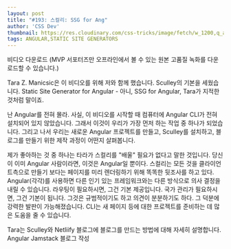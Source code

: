 ```yaml
---
layout: post
title: "#193: 스컬리: SSG for Ang"
author: 'CSS Dev'
thumbnail: https://res.cloudinary.com/css-tricks/image/fetch/w_1200,q_auto,f_auto/https://css-tricks.com/wp-content/uploads/2020/09/scully-video-thumb.png
tags: ANGULAR,STATIC SITE GENERATORS
---
```



비디오 다운로드
(MVP 서포터즈만 오프라인에서 볼 수 있는 원본 고품질 녹화를 다운로드할 수 있습니다.)

Tara Z. Manicsic은 이 비디오를 위해 저와 함께 했습니다. Sculley의 기본을 세웠습니다. Static Site Generator for Angular - 아니, SSG for Angular, Tara가 지적한 것처럼 말이죠.

난 Angular를 전혀 몰라. 사실, 이 비디오를 시작할 때 컴퓨터에 Angular CLI가 전혀 설치되어 있지 않았습니다. 그래서 이것이 우리가 가장 먼저 하는 작업 중 하나가 되었습니다. 그리고 나서 우리는 새로운 Angular 프로젝트를 만들고, Sculley를 설치하고, 블로그를 만들기 위한 제작 과정이 어떤지 살펴봅니다.

제가 좋아하는 것 중 하나는 타라가 스컬리를 "배울" 필요가 없다고 말한 것입니다. 당신이 이미 Angular 사람이라면, 이것은 Angular일 뿐이다. 스컬리는 모든 것을 클라이언트측으로 만들기 보다는 페이지를 미리 렌더링하기 위해 똑똑한 뒷조사를 하고 있다. Angular(각각)를 사용하면 다른 인기 있는 프레임워크와는 다른 방식으로 의사 결정을 내릴 수 있습니다. 라우팅이 필요하시면, 그건 기본 제공입니다. 국가 관리가 필요하시면, 그건 기본이 됩니다. 그것은 규범적이기도 하고 의견이 분분하기도 하다. 그 덕분에 강력한 발판이 가능해졌습니다. CLI는 새 페이지 등에 대한 프로젝트를 준비하는 데 많은 도움을 줄 수 있습니다.

Tara는 Sculley와 Netliify 블로그에 블로그를 만드는 방법에 대해 자세히 설명합니다. Angular Jamstack 블로그 작성